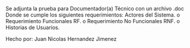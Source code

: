 Se adjunta la prueba para Documentador(a) Técnico con un archivo .doc
Donde se cumple los siguientes requerimientos:
Actores del Sistema.
o	Requerimiento Funcionales RF.
o	Requerimiento No Funcionales RNF.
o	Historias de Usuarios.

Hecho por: Juan Nicolas Hernandez Jimenez
